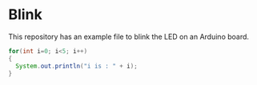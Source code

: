 # Blink

This repository has an example file to blink the LED on an Arduino board.
```java
for(int i=0; i<5; i++)
{
  System.out.println("i is : " + i);
}
```
